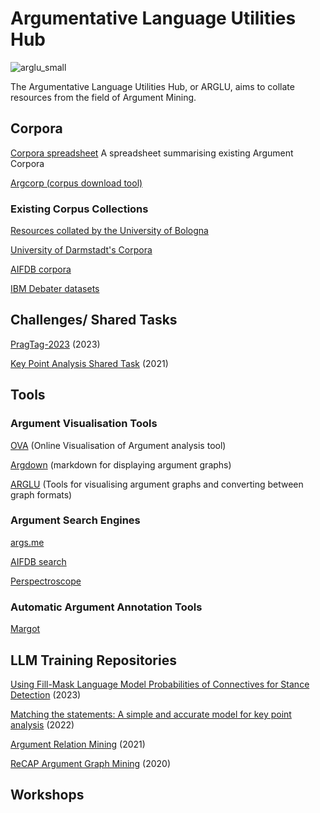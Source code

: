 # Argumentative Language Utilities Hub
![arglu_small](https://github.com/acidrobin/arglu-repo/assets/54273015/67999eb8-7742-4d63-b4b7-e2ad0bee45b1)

The Argumentative Language Utilities Hub, or ARGLU, aims to collate resources from the field of Argument Mining. 

## Corpora
[Corpora spreadsheet](https://docs.google.com/spreadsheets/d/1Wr7GalgRuXq_9JeVqqHRUY4BbUXbh3csB-BHozUm9YU/edit?usp=drive_link) A spreadsheet summarising existing Argument Corpora

[Argcorp (corpus download tool)](https://github.com/acidrobin/argcorp)

### Existing Corpus Collections

[Resources collated by the University of Bologna](http://argumentationmining.disi.unibo.it/resources.html)

[University of Darmstadt's Corpora](https://tudatalib.ulb.tu-darmstadt.de/handle/tudatalib/1997)

[AIFDB corpora](http://corpora.aifdb.org)

[IBM Debater datasets](https://research.ibm.com/haifa/dept/vst/debating_data.shtml)



## Challenges/ Shared Tasks
[PragTag-2023](https://codalab.lisn.upsaclay.fr/competitions/13334) (2023)

[Key Point Analysis Shared Task](https://github.com/IBM/KPA_2021_shared_task) (2021)



## Tools
### Argument Visualisation Tools
[OVA](https://ova.arg-tech.org) (Online Visualisation of Argument analysis tool)

[Argdown](https://argdown.org/) (markdown for displaying argument graphs)

[ARGLU](https://github.com/acidrobin/arglu) (Tools for visualising argument graphs and converting between graph formats)

### Argument Search Engines

[args.me](https://args.me/index.html)

[AIFDB search](https://www.aifdb.org/search)

[Perspectroscope](https://github.com/CogComp/perspectroscope?tab=readme-ov-file)

### Automatic Argument Annotation Tools
[Margot](http://margot.disi.unibo.it/) 



## LLM Training Repositories

[Using Fill-Mask Language Model Probabilities of Connectives for Stance Detection](https://github.com/rstodden/stance-detection) (2023)

[Matching the statements: A simple and accurate model for key point analysis](https://github.com/VietHoang1512/KPA) (2022)

[Argument Relation Mining](https://github.com/raruidol/ArgumentRelationMining) (2021)

[ReCAP Argument Graph Mining](https://github.com/recap-utr/argument-graph-mining) (2020)



## Workshops
